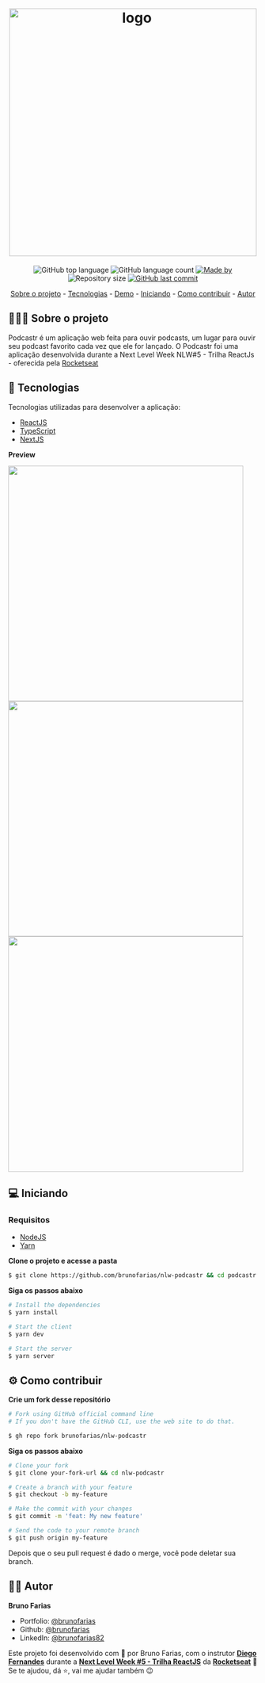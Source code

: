 <h1 align="center">
	<img width="500" alt="logo" src="https://user-images.githubusercontent.com/3935997/115781085-531d9d80-a390-11eb-8eb0-5e8d62e3eb42.png">
</h1>

<p align="center">
  <img alt="GitHub top language" src="https://img.shields.io/github/languages/top/brunofarias/github-explorer?style=flat-square&logo=typescript">

  <img alt="GitHub language count" src="https://img.shields.io/github/languages/count/brunofarias/github-explorer?style=flat-square&logo=github">

  <a href="https://www.linkedin.com/in/brunofarias82/">
    <img alt="Made by" src="https://img.shields.io/badge/made%20by-Bruno%20Farias-green?style=flat-square&logo=linkedin">
  </a>
  
  <img alt="Repository size" src="https://img.shields.io/github/repo-size/brunofarias/github-explorer?style=flat-square&logo=github">
  
  <a href="https://github.com/brunofarias/github-explorer/commits/master">
    <img alt="GitHub last commit" src="https://img.shields.io/github/last-commit/brunofarias/moveit?style=flat-square&logo=github">
  </a>  
</p>

<p align="center">
	<a href="#-sobre-o-projeto">Sobre o projeto</a> -
	<a href="#-tecnologias">Tecnologias</a> -
	<a href="#-demo">Demo</a> -
	<a href="#-iniciando">Iniciando</a> -
	<a href="#-como-contribuir">Como contribuir</a> - 
	<a href="#-autor">Autor</a>
</p>

## 👨🏻‍💻 Sobre o projeto

Podcastr é um aplicação web feita para ouvir podcasts, um lugar para ouvir seu podcast favorito cada vez que ele for lançado. O Podcastr foi uma aplicação desenvolvida durante a Next Level Week NLW#5 - Trilha ReactJs - oferecida pela <a href="https://rocketseat.com.br/">Rocketseat<a/>

## 🚀 Tecnologias

Tecnologias utilizadas para desenvolver a aplicação:

- [ReactJS](https://reactjs.org/)
- [TypeScript](https://www.typescriptlang.org/)
- [NextJS](https://nextjs.org/)

<!-- ## 👀 Demo

Deploy no [Vercel](https://moveit-pied-gamma.vercel.app/) -->

**Preview**

<div>
   <img src="https://user-images.githubusercontent.com/3935997/115782420-0c30a780-a392-11eb-976d-3554328c9bda.png" width="475px"> 
   <img src="https://user-images.githubusercontent.com/3935997/115782596-397d5580-a392-11eb-8799-f7ebb05e4e86.png" width="475px">
   <img src="https://user-images.githubusercontent.com/3935997/115782720-60d42280-a392-11eb-823a-ae97cb93eb94.png" width="475px"> 
</div>

## 💻 Iniciando

### Requisitos

- [NodeJS](https://nodejs.org/en/)
- [Yarn](https://classic.yarnpkg.com/)

**Clone o projeto e acesse a pasta**

```bash
$ git clone https://github.com/brunofarias/nlw-podcastr && cd podcastr
```

**Siga os passos abaixo**

```bash
# Install the dependencies
$ yarn install

# Start the client
$ yarn dev

# Start the server
$ yarn server
```

## ⚙ Como contribuir

**Crie um fork desse repositório**

```bash
# Fork using GitHub official command line
# If you don't have the GitHub CLI, use the web site to do that.

$ gh repo fork brunofarias/nlw-podcastr
```

**Siga os passos abaixo**

```bash
# Clone your fork
$ git clone your-fork-url && cd nlw-podcastr

# Create a branch with your feature
$ git checkout -b my-feature

# Make the commit with your changes
$ git commit -m 'feat: My new feature'

# Send the code to your remote branch
$ git push origin my-feature
```

Depois que o seu pull request é dado o merge, você pode deletar sua branch.

## 👨‍🦱 Autor

**Bruno Farias**

- Portfolio: [@brunofarias](https://brunofarias.github.io/)
- Github: [@brunofarias](https://github.com/brunofarias)
- LinkedIn: [@brunofarias82](https://linkedin.com/in/brunofarias82)

Este projeto foi desenvolvido com 💚 por Bruno Farias, com o instrutor **[Diego Fernandes](https://www.linkedin.com/in/diego-schell-fernandes/)** durante a **[Next Level Week #5 - Trilha ReactJS](https://nextlevelweek.com/)** da **[Rocketseat](https://rocketseat.com.br)** 💜<br> 
Se te ajudou, dá ⭐, vai me ajudar também 😉
